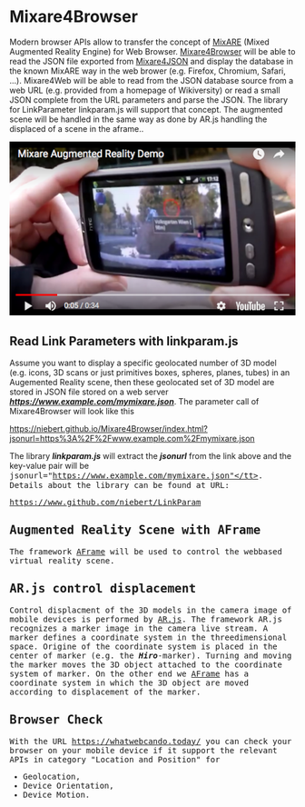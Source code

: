 # Mixare4Browser
Modern browser APIs allow to transfer the concept of [MixARE](http://www.mixare.org) (Mixed Augmented Reality Engine) for Web Browser. [Mixare4Browser](https://niebert.github,io/Mixare4Browser) will be able to read the JSON file exported from [Mixare4JSON](https://niebert.github,io/Mixare4JSON) and display the database in the known MixARE way in the web brower (e.g. Firefox, Chromium, Safari, ...). Mixare4Web will be able to read from the JSON database source from a web URL (e.g. provided from a homepage of Wikiversity) or read a small JSON complete from the URL parameters and parse the JSON. The library for LinkParameter linkparam.js will support that concept. The augmented scene will be handled in the same way as done by AR.js handling the displaced of a scene in the aframe..

[![Mixare Demo Video](img/Mixare4Youtube.png)](https://www.youtube.com/watch?v=AA2LLqb4TSM)

## Read Link Parameters with linkparam.js
Assume you want to display a specific geolocated number of 3D model (e.g. icons, 3D scans or just primitives boxes, spheres, planes, tubes) in an Augemented Reality scene, then these geolocated set of 3D model are stored in JSON file stored on a web server ___https://www.example.com/mymixare.json___. The parameter call of Mixare4Browser will look like this


  https://niebert.github.io/Mixare4Browser/index.html?jsonurl=https%3A%2F%2Fwww.example.com%2Fmymixare.json

The library ___linkparam.js___ will extract the ___jsonurl___  from the link above and the key-value pair will be
  <tt>jsonurl="https://www.example.com/mymixare.json"</tt>. Details about the library can be found at URL:

  https://www.github.com/niebert/LinkParam

## Augmented Reality Scene with AFrame
The framework [AFrame](https://aframe.io/examples/showcase/sky/) will be used to control the webbased virtual reality scene.

## AR.js control displacement
Control displacment of the 3D models in the camera image of mobile devices is performed by [AR.js](https://github.com/jeromeetienne/AR.js/blob/master/README.md). The framework AR.js recognizes a marker image in the camera live stream. A marker defines a coordinate system in the threedimensional space. Origine of the coordinate system is placed in the center of marker (e.g. the ___Hiro___-marker). Turning and moving the marker moves the 3D object attached to the coordinate system of marker. On the other end we [AFrame](https://aframe.io) has a coordinate system in which the 3D object are moved according to displacement of the marker.

## Browser Check
With the URL https://whatwebcando.today/ you can check your browser on your mobile device if it support the relevant APIs in category "Location and Position" for
* Geolocation,
* Device Orientation,
* Device Motion.
